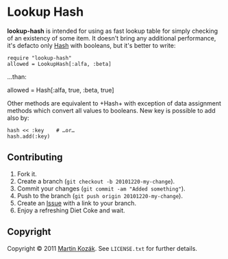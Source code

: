 Lookup Hash
===========

**lookup-hash** is intended for using as fast lookup table for simply 
checking of an existency of some item. It doesn't bring any additional 
performance, it's defacto only [Hash][1] with booleans, but it's
better to write:

    require "lookup-hash"
    allowed = LookupHash[:alfa, :beta]

…than:

   allowed = Hash[:alfa, true, :beta, true]
   
Other methods are equivalent to +Hash+ with exception of data assignment
methods which convert all values to booleans. New key is possible to add
also by:

    hash << :key    # …or…
    hash.add(:key)

Contributing
------------

1. Fork it.
2. Create a branch (`git checkout -b 20101220-my-change`).
3. Commit your changes (`git commit -am "Added something"`).
4. Push to the branch (`git push origin 20101220-my-change`).
5. Create an [Issue][2] with a link to your branch.
6. Enjoy a refreshing Diet Coke and wait.

Copyright
---------

Copyright &copy; 2011 [Martin Kozák][3]. See `LICENSE.txt` for
further details.

[1]: http://www.ruby-doc.org/core/classes/File.html
[2]: http://github.com/martinkozak/em-sequence/issues
[3]: http://www.martinkozak.net/
[4]: http://rubyeventmachine.com/

